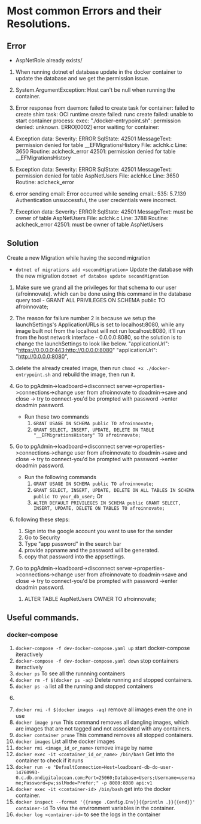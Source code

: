# Most common Errors and their Resolutions.

## Error
- AspNetRole already exists/
1. When running dotnet ef database update in the docker container to update the database and we get the permission issue.

2. System.ArgumentException: Host can't be null when running the container.
3.  Error response from daemon: failed to create task for container: failed to create shim task: OCI runtime create failed: runc create failed: unable to start container process: exec: "./docker-entrypoint.sh": permission denied: unknown.
ERRO[0002] error waiting for container: 

4. Exception data:
    Severity: ERROR
    SqlState: 42501
    MessageText: permission denied for table __EFMigrationsHistory
    File: aclchk.c
    Line: 3650
    Routine: aclcheck_error
42501: permission denied for table __EFMigrationsHistory

5.  Exception data:
          Severity: ERROR
          SqlState: 42501
          MessageText: permission denied for table AspNetUsers
          File: aclchk.c
          Line: 3650
          Routine: aclcheck_error

6. error sending email: Error occurred while sending email.: 535: 5.7.139 Authentication unsuccessful, the user credentials were incorrect. 

7. Exception data:
    Severity: ERROR
    SqlState: 42501
    MessageText: must be owner of table AspNetUsers
    File: aclchk.c
    Line: 3788
    Routine: aclcheck_error
42501: must be owner of table AspNetUsers
## Solution
Create a new Migration while having the second migration
- ```dotnet ef migrations add <secondMigration>```
Update the database with the new migration
```dotnet ef databse update secondMigration```

1. Make sure we grand all the privileges for that schema to our user (afroinnovate). which can be done using this command in the database query tool - GRANT ALL PRIVILEGES ON SCHEMA public TO afroinnovate;

2. The reason for failure number 2 is because we setup the launchSettings's ApplicationURLs is set to localhost:8080, while any image built not from the localhost will not run localhost:8080, it'll run from the host network interface - 0.0.0.0:8080, so the solution is to change the launchSettings to look like below. "applicationUrl": "https://0.0.0.0:443;http://0.0.0.0:8080"   "applicationUrl": "http://0.0.0.0:8080",

3. delete the already created image, then run  ```chmod +x ./docker-entrypoint.sh``` and rebuild the image, then run it.

4. Go to pgAdmin->loadboard->disconnect server->properties->connections->change user from afroinnovate to doadmin->save and close -> try to connect-you'd be prompted with password ->enter doadmin password.
    - Run these two commands
        1. ```GRANT USAGE ON SCHEMA public TO afroinnovate;```
        2. ```GRANT SELECT, INSERT, UPDATE, DELETE ON TABLE "__EFMigrationsHistory" TO afroinnovate;```

5. Go to pgAdmin->loadboard->disconnect server->properties->connections->change user from afroinnovate to doadmin->save and close -> try to connect-you'd be prompted with password ->enter doadmin password.
    - Run the following commands
        1. ```GRANT USAGE ON SCHEMA public TO afroinnovate;```
        2. ```GRANT SELECT, INSERT, UPDATE, DELETE ON ALL TABLES IN SCHEMA public TO your_db_user;``` Or
        2. ```ALTER DEFAULT PRIVILEGES IN SCHEMA public GRANT SELECT, INSERT, UPDATE, DELETE ON TABLES TO afroinnovate;```

6. following these steps:
    1. Sign into the google account you want to use for the sender
    2. Go to Security
    3. Type "app password" in the search bar
    4. provide appname and the password will be generated.
    5. copy that password into the appsettings.
7. Go to pgAdmin->loadboard->disconnect server->properties->connections->change user from afroinnovate to doadmin->save and close -> try to connect-you'd be prompted with password ->enter doadmin password.
    1. ALTER TABLE AspNetUsers OWNER TO afroinnovate;

## Useful commands.

### docker-compose
1. ```docker-compose -f dev-docker-compose.yaml up``` start docker-compose iteractively
2. ```docker-compose -f dev-docker-compose.yaml down``` stop containers iteractively
3. ```docker ps``` To see all the runnning containers
4. ```docker rm -f $(docker ps -aq)``` Delete running and stopped containers.
5. ```docker ps -a``` list all the running and stopped containers
6. ```docker rm <container-id>
7. ```docker rmi -f $(docker images -aq)``` remove all images even the one in use
8. ```docker image prun``` This command removes all dangling images, which are images that are not tagged and not      associated with any containers.
9. ```docker container prune``` This command removes all stopped containers.
10. ```docker images``` List all the docker images
11. ```docker rmi <image_id_or_name>``` remove image by name
12. ```docker exec -it <container_id_or_name> /bin/bash``` Get into the container to check if it runs
13. ```docker run -e "DefaultConnection=Host=loadboard-db-do-user-14760993-0.c.db.ondigitalocean.com;Port=25060;Database=Users;Username=username;Password=pw;sslMode=Prefer;" -p 8080:8080 api:v1```
14. ```docker exec -it <container-id> /bin/bash``` get into the docker container.
15. ```docker inspect --format '{{range .Config.Env}}{{println .}}{{end}}' container-id``` To view the environment variables in the container.
16. ```docker log <container-id>``` to see the logs in the container
